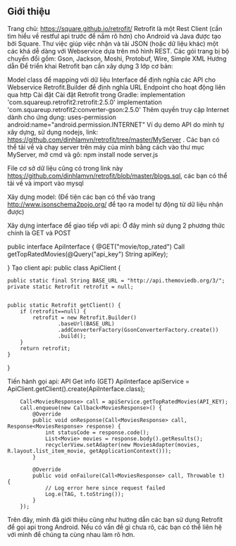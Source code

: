 ## Giới thiệu 


Trang chủ: https://square.github.io/retrofit/
Retrofit là một Rest Client (cần tìm hiểu về restful api trước để nắm rõ hơn) cho Android và Java được tạo bởi Square. Thư việc giúp việc nhận và tải JSON (hoặc dữ liệu khác) một các khá dễ dàng với Webservice dựa trên mô hình REST.
Các gói trang bị bộ chuyển đổi gồm: Gson, Jackson, Moshi, Protobuf, Wire, Simple XML
Hướng dẫn
Để triển khai Retrofit bạn cần xây dựng 3 lớp cơ bản:

Model class để mapping với dữ liệu
Interface để định nghĩa các API cho Webservice
Retrofit.Builder để định nghĩa URL Endpoint cho hoạt động liên qua http
Cài đặt
Cài đặt Retrofit trong Gradle:
implementation 'com.squareup.retrofit2:retrofit:2.5.0' 
implementation 'com.squareup.retrofit2:converter-gson:2.5.0'
Thêm quyền truy cập Internet dành cho ứng dụng: 
uses-permission android:name="android.permission.INTERNET"
Ví dụ demo
API do mình tự xây dựng, sử dụng nodejs, link: https://github.com/dinhlamvn/retrofit/tree/master/MyServer . Các bạn có thể tải về và chạy server trên máy của mình bằng cách vào thư mục MyServer, mở cmd và gõ: npm install 
node server.js

File cơ sở dữ liệu cũng có trong link này https://github.com/dinhlamvn/retrofit/blob/master/blogs.sql, các bạn có thể tải về và import vào mysql

Xây dựng model: (Để tiện các bạn có thể vào trang http://www.jsonschema2pojo.org/ để tạo ra model tự động từ dữ liệu nhận được)

Xây dựng interface để giao tiếp với api: Ở đây mình sử dụng 2 phương thức chính là GET và POST 

public interface ApiInterface {
    @GET("movie/top_rated")
    Call<MoviesResponse> getTopRatedMovies(@Query("api_key") String apiKey);

}
Tạo client api:
public class ApiClient {

    public static final String BASE_URL = "http://api.themoviedb.org/3/";
    private static Retrofit retrofit = null;


    public static Retrofit getClient() {
        if (retrofit==null) {
            retrofit = new Retrofit.Builder()
                    .baseUrl(BASE_URL)
                    .addConverterFactory(GsonConverterFactory.create())
                    .build();
        }
        return retrofit;
    }
}

Tiến hành gọi api:
API Get info (GET)
       ApiInterface apiService =
                ApiClient.getClient().create(ApiInterface.class);

        Call<MoviesResponse> call = apiService.getTopRatedMovies(API_KEY);
        call.enqueue(new Callback<MoviesResponse>() {
            @Override
            public void onResponse(Call<MoviesResponse> call, Response<MoviesResponse> response) {
                int statusCode = response.code();
                List<Movie> movies = response.body().getResults();
                recyclerView.setAdapter(new MoviesAdapter(movies, R.layout.list_item_movie, getApplicationContext()));
            }

            @Override
            public void onFailure(Call<MoviesResponse> call, Throwable t) {
                // Log error here since request failed
                Log.e(TAG, t.toString());
            }
        });
Trên đây, mình đã giới thiệu cũng như hướng dẫn các bạn sử dụng Retrofit để gọi api trong Android. Nếu có vấn đề gì chưa rõ, các bạn có thể liên hệ với mình để chúng ta cùng nhau làm rõ hơn.
